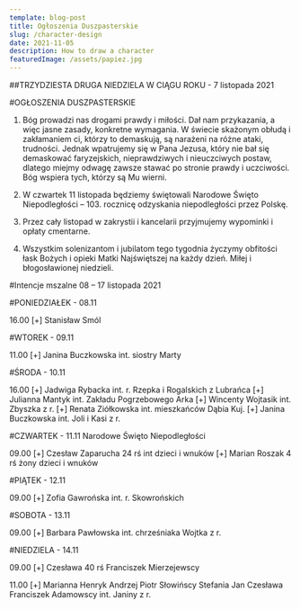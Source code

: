 ```yaml
---
template: blog-post
title: Ogłoszenia Duszpasterskie
slug: /character-design
date: 2021-11-05
description: How to draw a character
featuredImage: /assets/papiez.jpg
---
```

 

##TRZYDZIESTA DRUGA NIEDZIELA W CIĄGU ROKU  - 7 listopada 2021

#OGŁOSZENIA DUSZPASTERSKIE

1. Bóg prowadzi nas drogami prawdy i miłości. Dał nam przykazania, a więc jasne zasady, konkretne wymagania. W świecie skażonym obłudą i zakłamaniem ci, którzy to demaskują, są narażeni na różne ataki, trudności. Jednak wpatrujemy się w Pana Jezusa, który nie bał się demaskować faryzejskich, nieprawdziwych i nieuczciwych postaw, dlatego miejmy odwagę zawsze stawać po stronie prawdy i uczciwości. Bóg wspiera tych, którzy są Mu wierni.

2. W czwartek 11 listopada będziemy świętowali Narodowe Święto Niepodległości – 103. rocznicę odzyskania niepodległości przez Polskę. 

3. Przez cały listopad w zakrystii i kancelarii przyjmujemy wypominki i opłaty cmentarne. 

4. Wszystkim solenizantom i jubilatom tego tygodnia życzymy obfitości łask Bożych i opieki Matki Najświętszej na każdy dzień. Miłej i błogosławionej niedzieli.


#Intencje mszalne 08 – 17 listopada 2021

#PONIEDZIAŁEK - 08.11

 16.00 [+] Stanisław Smól

#WTOREK  - 09.11

11.00 [+]  Janina Buczkowska int. siostry Marty 

#ŚRODA - 10.11

16.00 
[+] Jadwiga Rybacka int. r. Rzepka i Rogalskich z Lubrańca
[+] Julianna Mantyk int. Zakładu Pogrzebowego Arka
[+] Wincenty Wojtasik int. Zbyszka z r. 
[+] Renata Ziółkowska int. mieszkańców Dąbia Kuj.
[+] Janina Buczkowska int. Joli i Kasi z r. 

#CZWARTEK - 11.11 Narodowe Święto Niepodległości 

09.00 [+]  Czesław Zaparucha 24 rś int dzieci i wnuków
[+] Marian Roszak 4 rś żony dzieci i wnuków

#PIĄTEK - 12.11

09.00  [+] Zofia Gawrońska int. r. Skowrońskich 

#SOBOTA - 13.11

09.00 [+]  Barbara Pawłowska int. chrześniaka Wojtka z r.

#NIEDZIELA - 14.11

09.00 [+]  Czesława 40 rś Franciszek Mierzejewscy

11.00 [+] Marianna Henryk Andrzej Piotr Słowińscy Stefania Jan Czesława Franciszek Adamowscy int. Janiny z r. 

 